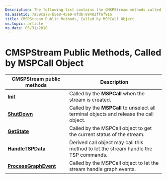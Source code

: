 ```yaml
---
Description: The following list contains the CMSPStream methods called by the MSPCall object.
ms.assetid: 7a59ca78-b5e8-45e9-8fdb-89402ffef916
title: CMSPStream Public Methods, Called by MSPCall Object
ms.topic: article
ms.date: 05/31/2018
---
```


# CMSPStream Public Methods, Called by MSPCall Object



| CMSPStream public methods                                 | Description                                                                             |
|-----------------------------------------------------------|-----------------------------------------------------------------------------------------|
| [**Init**](/windows/desktop/api/Mspstrm/nf-mspstrm-cmspstream-init)                           | Called by the **MSPCall** when the stream is created.                                   |
| [**ShutDown**](/windows/desktop/api/Mspstrm/nf-mspstrm-cmspstream-shutdown)                   | Called by the **MSPCall** to unselect all terminal objects and release the call object. |
| [**GetState**](/windows/desktop/api/Mspstrm/nf-mspstrm-cmspstream-getstate)                   | Called by the MSPCall object to get the current status of the stream.                   |
| [**HandleTSPData**](/windows/desktop/api/Mspstrm/nf-mspstrm-cmspstream-handletspdata)         | Derived call object may call this method to let the stream handle the TSP commands.     |
| [**ProcessGraphEvent**](/windows/desktop/api/Mspstrm/nf-mspstrm-cmspstream-processgraphevent) | Called by the MSPCall object to let the stream handle graph events.                     |



 

 

 



